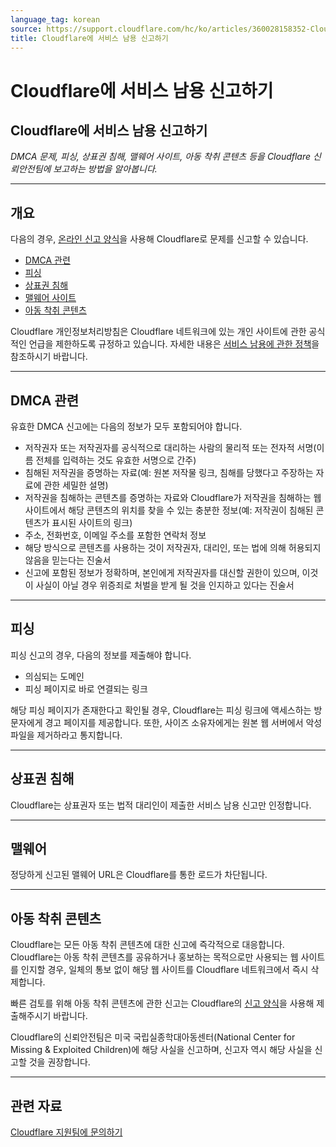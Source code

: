 ```yaml
---
language_tag: korean
source: https://support.cloudflare.com/hc/ko/articles/360028158352-Cloudflare%EC%97%90-%EC%84%9C%EB%B9%84%EC%8A%A4-%EB%82%A8%EC%9A%A9-%EC%8B%A0%EA%B3%A0%ED%95%98%EA%B8%B0
title: Cloudflare에 서비스 남용 신고하기
---
```


# Cloudflare에 서비스 남용 신고하기

## Cloudflare에 서비스 남용 신고하기

_DMCA 문제, 피싱, 상표권 침해, 맬웨어 사이트, 아동 착취 콘텐츠 등을 Cloudflare 신뢰안전팀에 보고하는 방법을 알아봅니다._

___

## 개요

다음의 경우, [온라인 신고 양식](https://www.cloudflare.com/abuse/form)을 사용해 Cloudflare로 문제를 신고할 수 있습니다.

-   [DMCA 관련](https://support.cloudflare.com/hc/ko/articles/360028158352-Reporting-abuse-to-Cloudflare#h_e5d9022d-2b71-49b0-89ed-b92e5aeccb97)
-   [피싱](https://support.cloudflare.com/hc/ko/articles/360028158352-Reporting-abuse-to-Cloudflare#h_a3914e21-4fdf-4660-8fda-352fdeb1563a)
-   [상표권 침해](https://support.cloudflare.com/hc/ko/articles/360028158352-Reporting-abuse-to-Cloudflare#h_0981c0c6-faef-4612-96e1-a351095c82b3)
-   [맬웨어 사이트](https://support.cloudflare.com/hc/ko/articles/360028158352-Reporting-abuse-to-Cloudflare#h_eb67da7f-6013-45a5-a9c8-6b71327190a1)
-   [아동 착취 콘텐츠](https://support.cloudflare.com/hc/ko/articles/360028158352-Reporting-abuse-to-Cloudflare#h_24802904-a7a8-4d4f-995b-5f4863351ee5)

Cloudflare 개인정보처리방침은 Cloudflare 네트워크에 있는 개인 사이트에 관한 공식적인 언급을 제한하도록 규정하고 있습니다. 자세한 내용은 [서비스 남용에 관한 정책](https://www.cloudflare.com/abuse/)을 참조하시기 바랍니다.

___

## DMCA 관련

유효한 DMCA 신고에는 다음의 정보가 모두 포함되어야 합니다.

-   저작권자 또는 저작권자를 공식적으로 대리하는 사람의 물리적 또는 전자적 서명(이름 전체를 입력하는 것도 유효한 서명으로 간주)
-   침해된 저작권을 증명하는 자료(예: 원본 저작물 링크, 침해를 당했다고 주장하는 자료에 관한 세밀한 설명)
-   저작권을 침해하는 콘텐츠를 증명하는 자료와 Cloudflare가 저작권을 침해하는 웹 사이트에서 해당 콘텐츠의 위치를 찾을 수 있는 충분한 정보(예: 저작권이 침해된 콘텐츠가 표시된 사이트의 링크)
-   주소, 전화번호, 이메일 주소를 포함한 연락처 정보
-   해당 방식으로 콘텐츠를 사용하는 것이 저작권자, 대리인, 또는 법에 의해 허용되지 않음을 믿는다는 진술서
-   신고에 포함된 정보가 정확하며, 본인에게 저작권자를 대신할 권한이 있으며, 이것이 사실이 아닐 경우 위증죄로 처벌을 받게 될 것을 인지하고 있다는 진술서

___

## 피싱

피싱 신고의 경우, 다음의 정보를 제출해야 합니다.

-   의심되는 도메인
-   피싱 페이지로 바로 연결되는 링크

해당 피싱 페이지가 존재한다고 확인될 경우, Cloudflare는 피싱 링크에 액세스하는 방문자에게 경고 페이지를 제공합니다. 또한, 사이즈 소유자에게는 원본 웹 서버에서 악성 파일을 제거하라고 통지합니다.

___

## 상표권 침해

Cloudflare는 상표권자 또는 법적 대리인이 제출한 서비스 남용 신고만 인정합니다.

___

## 맬웨어

정당하게 신고된 맬웨어 URL은 Cloudflare를 통한 로드가 차단됩니다.

___

## 아동 착취 콘텐츠

Cloudflare는 모든 아동 착취 콘텐츠에 대한 신고에 즉각적으로 대응합니다. Cloudflare는 아동 착취 콘텐츠를 공유하거나 홍보하는 목적으로만 사용되는 웹 사이트를 인지할 경우, 일체의 통보 없이 해당 웹 사이트를 Cloudflare 네트워크에서 즉시 삭제합니다.

빠른 검토를 위해 아동 착취 콘텐츠에 관한 신고는 Cloudflare의 [신고 양식](https://www.cloudflare.com/abuse/form)을 사용해 제출해주시기 바랍니다.

Cloudflare의 신뢰안전팀은 미국 국립실종학대아동센터(National Center for Missing & Exploited Children)에 해당 사실을 신고하며, 신고자 역시 해당 사실을 신고할 것을 권장합니다.

___

## 관련 자료

[Cloudflare 지원팀에 문의하기](https://support.cloudflare.com/hc/articles/200172476)
